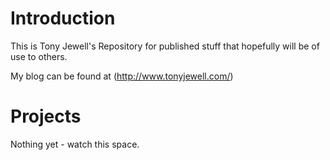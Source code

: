 # Introduction
This is Tony Jewell's Repository for published stuff that hopefully will be of use to others.

My blog can be found at (http://www.tonyjewell.com/)

# Projects
Nothing yet - watch this space.
